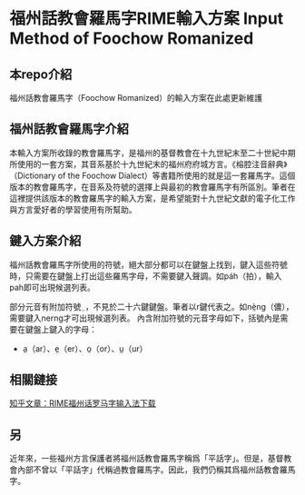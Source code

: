 # 福州話教會羅馬字RIME輸入方案 Input Method of Foochow Romanized

## 本repo介紹
福州話教會羅馬字（Foochow Romanized）的輸入方案在此處更新維護

## 福州話教會羅馬字介紹
本輸入方案所收錄的教會羅馬字，是福州的基督教會在十九世紀末至二十世紀中期所使用的一套方案，其音系基於十九世紀末的福州府府城方言。《榕腔注音辭典》（Dictionary of the Foochow Dialect）等書籍所使用的就是這一套羅馬字。這個版本的教會羅馬字，在音系及符號的選擇上與最初的教會羅馬字有所區別。筆者在這裡提供該版本的教會羅馬字的輸入方案，是希望能對十九世紀文獻的電子化工作與方言愛好者的學習使用有所幫助。

## 鍵入方案介紹
福州話教會羅馬字所使用的符號，絕大部分都可以在鍵盤上找到，鍵入這些符號時，只需要在鍵盤上打出這些羅馬字母，不需要鍵入聲調。如páh（拍），輸入pah即可出現候選列表。

部分元音有附加符號 ̤ ，不見於二十六鍵鍵盤。筆者以r鍵代表之。如nè̤ng（儂），需要鍵入nerng才可出現候選列表。
內含附加符號的元音字母如下，括號內是需要在鍵盤上鍵入的字母：
- a̤（ar）、e̤（er）、o̤（or）、ṳ（ur）

## 相關鏈接
[知乎文章：RIME福州话罗马字输入法下载](https://zhuanlan.zhihu.com/p/92159734)

## 另
近年來，一些福州方言保護者將福州話教會羅馬字稱爲「平話字」。但是，基督教會內部不曾以「平話字」代稱過教會羅馬字。因此，我們仍稱其爲福州話教會羅馬字。